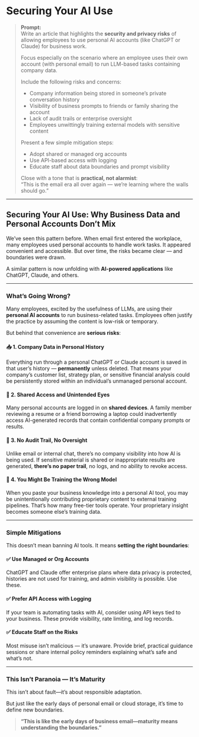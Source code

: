 # Securing Your AI Use

> **Prompt:**  
> Write an article that highlights the **security and privacy risks** of allowing employees to use personal AI accounts (like ChatGPT or Claude) for business work.  
> 
> Focus especially on the scenario where an employee uses their own account (with personal email) to run LLM-based tasks containing company data.  
> 
> Include the following risks and concerns:
> - Company information being stored in someone’s private conversation history  
> - Visibility of business prompts to friends or family sharing the account  
> - Lack of audit trails or enterprise oversight  
> - Employees unwittingly training external models with sensitive content  
> 
> Present a few simple mitigation steps:
> - Adopt shared or managed org accounts  
> - Use API-based access with logging  
> - Educate staff about data boundaries and prompt visibility  
> 
> Close with a tone that is **practical, not alarmist**:  
> “This is the email era all over again — we’re learning where the walls should go.”

---

## Securing Your AI Use: Why Business Data and Personal Accounts Don’t Mix

We’ve seen this pattern before. When email first entered the workplace, many employees used personal accounts to handle work tasks. It appeared convenient and accessible. But over time, the risks became clear — and boundaries were drawn.

A similar pattern is now unfolding with **AI-powered applications** like ChatGPT, Claude, and others.

---

### What’s Going Wrong?

Many employees, excited by the usefulness of LLMs, are using their **personal AI accounts** to run business-related tasks. Employees often justify the practice by assuming the content is low-risk or temporary.

But behind that convenience are **serious risks**:

#### 📥 1. Company Data in Personal History
Everything run through a personal ChatGPT or Claude account is saved in that user’s history — **permanently** unless deleted. That means your company’s customer list, strategy plan, or sensitive financial analysis could be persistently stored within an individual’s unmanaged personal account.

#### 🫣 2. Shared Access and Unintended Eyes
Many personal accounts are logged in on **shared devices**. A family member reviewing a resume or a friend borrowing a laptop could inadvertently access AI-generated records that contain confidential company prompts or results.

#### 🧾 3. No Audit Trail, No Oversight
Unlike email or internal chat, there’s no company visibility into how AI is being used. If sensitive material is shared or inappropriate results are generated, **there’s no paper trail**, no logs, and no ability to revoke access.

#### 🧠 4. You Might Be Training the Wrong Model
When you paste your business knowledge into a personal AI tool, you may be unintentionally contributing proprietary content to external training pipelines. That’s how many free-tier tools operate. Your proprietary insight becomes someone else’s training data.

---

### Simple Mitigations

This doesn’t mean banning AI tools. It means **setting the right boundaries**:

#### ✅ Use Managed or Org Accounts
ChatGPT and Claude offer enterprise plans where data privacy is protected, histories are not used for training, and admin visibility is possible. Use these.

#### ✅ Prefer API Access with Logging
If your team is automating tasks with AI, consider using API keys tied to your business. These provide visibility, rate limiting, and log records.

#### ✅ Educate Staff on the Risks
Most misuse isn’t malicious — it’s unaware. Provide brief, practical guidance sessions or share internal policy reminders explaining what’s safe and what’s not.

---

### This Isn’t Paranoia — It’s Maturity

This isn’t about fault—it’s about responsible adaptation.

But just like the early days of personal email or cloud storage, it’s time to define new boundaries.

> **“This is like the early days of business email—maturity means understanding the boundaries.”**